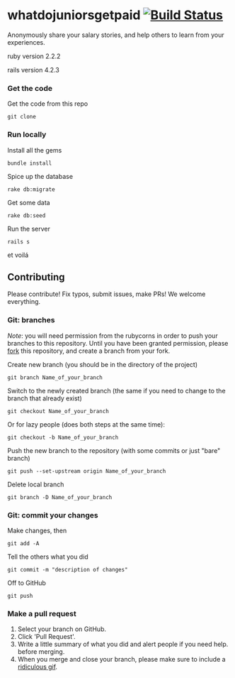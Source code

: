 # whatdojuniorsgetpaid [![Build Status](https://travis-ci.org/rubycorns/whatdojuniorsgetpaid.svg?branch=master)](https://travis-ci.org/rubycorns/whatdojuniorsgetpaid)

Anonymously share your salary stories, and help others to learn from your experiences.

ruby version 2.2.2

rails version 4.2.3

### Get the code

Get the code from this repo

    git clone

### Run locally

Install all the gems

    bundle install

Spice up the database

    rake db:migrate

Get some data

    rake db:seed

Run the server

    rails s

et voilá

## Contributing

Please contribute! Fix typos, submit issues, make PRs! We welcome everything. 

### Git: branches 
*Note*: you will need permission from the rubycorns in order to push your branches to this repository. 
Until you have been granted permission, please [fork](https://help.github.com/articles/fork-a-repo/) this repository, 
and create a branch from your fork.  

Create new branch (you should be in the directory of the project) 
    
    git branch Name_of_your_branch
    
Switch to the newly created branch (the same if you need to change to the branch that already exist) 
    
    git checkout Name_of_your_branch

Or for lazy people (does both steps at the same time):
    
    git checkout -b Name_of_your_branch    

Push the new branch to the repository (with some commits or just "bare" branch) 
    
    git push --set-upstream origin Name_of_your_branch
    
Delete local branch

    git branch -D Name_of_your_branch
    
    
### Git: commit your changes
Make changes, then 
    
    git add -A

Tell the others what you did
    
    git commit -m "description of changes"

Off to GitHub
    
    git push
    
### Make a pull request
1. Select your branch on GitHub.
2. Click 'Pull Request'.
3. Write a little summary of what you did and alert people if you need help.
before merging.
4. When you merge and close your branch, please make sure to include a [ridiculous gif](https://github.com/rubycorns/RailsGirlsApp/pull/281#issuecomment-64454385). 
